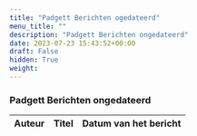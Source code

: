 ```yaml
---
title: "Padgett Berichten ogedateerd"
menu_title: ""
description: "Padgett Berichten ongedateerd"
date: 2023-07-23 15:43:52+00:00
draft: False
hidden: True
weight:
---
```

### Padgett Berichten ongedateerd

**Auteur** | **Titel** | **Datum van het bericht**
---|---|---
